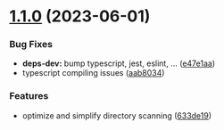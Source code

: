 # [1.1.0](https://github.com/tada5hi/docker-scan/compare/v1.0.4...v1.1.0) (2023-06-01)


### Bug Fixes

* **deps-dev:** bump typescript, jest, eslint, ... ([e47e1aa](https://github.com/tada5hi/docker-scan/commit/e47e1aa55898802dc4a085b93949074f63215f49))
* typescript compiling issues ([aab8034](https://github.com/tada5hi/docker-scan/commit/aab8034cf2ab6afcd724e715a5a6b6fb96161269))


### Features

* optimize and simplify directory scanning ([633de19](https://github.com/tada5hi/docker-scan/commit/633de192c87cdd6a74b0a8a029a883b76d7c3fcb))
